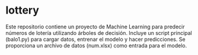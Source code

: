 # lottery
Este repositorio contiene un proyecto de Machine Learning para predecir números de lotería utilizando árboles de decisión. Incluye un script principal (balo1.py) para cargar datos, entrenar el modelo y hacer predicciones. Se proporciona un archivo de datos (num.xlsx) como entrada para el modelo.
